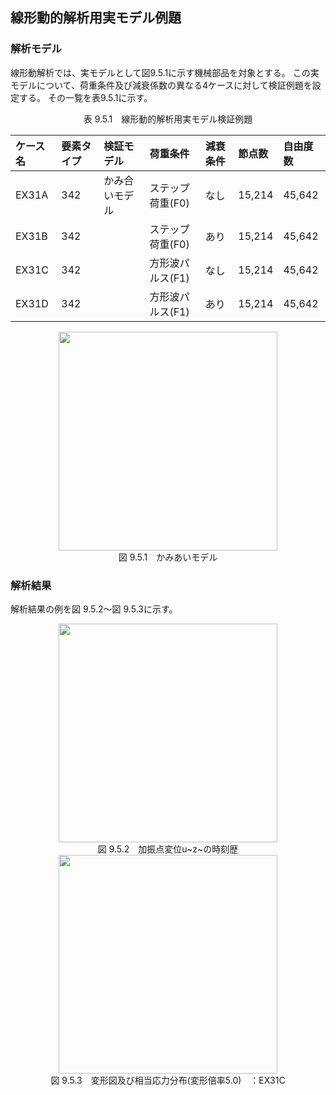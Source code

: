 ## 線形動的解析用実モデル例題

### 解析モデル

線形動解析では、実モデルとして図9.5.1に示す機械部品を対象とする。
この実モデルについて、荷重条件及び減衰係数の異なる4ケースに対して検証例題を設定する。
その一覧を表9.5.1に示す。

<div style="text-align: center;">
表 9.5.1　線形動的解析用実モデル検証例題
</div>

| ケース名 | 要素タイプ | 検証モデル     | 荷重条件         | 減衰条件 | 節点数 | 自由度数 |
|:--|:--|:--|:--|:--|:--|:--|
| EX31A    | 342        | かみ合いモデル | ステップ荷重(F0) | なし     | 15,214 | 45,642 |
| EX31B    | 342        |                | ステップ荷重(F0) | あり     | 15,214 | 45,642 |
| EX31C    | 342        |                | 方形波パルス(F1) | なし     | 15,214 | 45,642 |
| EX31D    | 342        |                | 方形波パルス(F1) | あり     | 15,214 | 45,642 |

<div style="text-align: center;">
<img src="../fig/image312.png" width="350px"><br>
図 9.5.1　かみあいモデル
</div>

### 解析結果

解析結果の例を図 9.5.2～図 9.5.3に示す。

<div style="text-align: center;">
<img src="../fig/image312.png" width="350px"><br>
図 9.5.2　加振点変位u~z~の時刻歴
</div>

<div style="text-align: center;">
<img src="../fig/image312.png" width="350px"><br>
図 9.5.3　変形図及び相当応力分布(変形倍率5.0)　：EX31C
</div>
